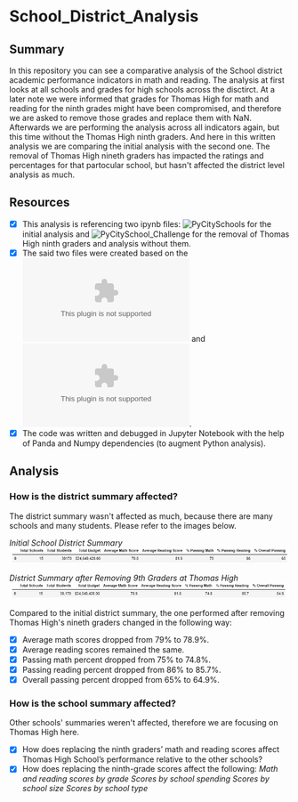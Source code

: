 # School_District_Analysis

## Summary 
In this repository you can see a comparative analysis of the School district academic performance indicators in math and reading. The analysis at first looks at all schools and grades for high schools across the disctirct. At a later note we were informed that grades for Thomas High for math and reading for the ninth grades might have been compromised, and therefore we are asked to remove those grades and replace them with NaN. Afterwards we are performing the analysis across all indicators again, but this time without the Thomas High ninth graders. And here in this written analysis we are comparing the initial analysis with the second one. The removal of Thomas High nineth graders has impacted the ratings and percentages for that partocular school, but hasn't affected the district level analysis as much. 

## Resources 

- [x] This analysis is referencing two ipynb files: ![PyCitySchools](https://github.com/TamaraGR/School_District_Analysis/blob/main/PyCitySchools.ipynb) for the initial analysis and ![PyCitySchool_Challenge](https://github.com/TamaraGR/School_District_Analysis/blob/main/PyCitySchools_Challenge.ipynb) for the removal of Thomas High ninth graders and analysis without them. 
- [x] The said two files were created based on the ![schools_complete](https://github.com/TamaraGR/School_District_Analysis/blob/main/Resources/schools_complete.csv) and ![students_complete](https://github.com/TamaraGR/School_District_Analysis/blob/main/Resources/students_complete.csv). 
- [x] The code was written and debugged in Jupyter Notebook with the help of Panda and Numpy dependencies (to augment Python analysis). 

## Analysis 

### How is the district summary affected?

The district summary wasn't affected as much, because there are many schools and many students. Please refer to the images below. 

*Initial School District Summary*
![District_Initial](https://github.com/TamaraGR/School_District_Analysis/blob/main/District_Initial.jpg)

*District Summary after Removing 9th Graders at Thomas High*
![District_Second](https://github.com/TamaraGR/School_District_Analysis/blob/main/Distrcit_Second.jpg)

Compared to the initial district summary, the one performed after removing Thomas High's nineth graders changed in the following way: 

- [x] Average math scores dropped from 79% to 78.9%. 
- [x] Average reading scores remained the same. 
- [x] Passing math percent dropped from 75% to 74.8%.
- [x] Passing reading percent dropped from 86% to 85.7%.
- [x] Overall passing percent dropped from 65% to 64.9%.

### How is the school summary affected?

Other schools' summaries weren't affected, therefore we are focusing on Thomas High here. 



- [x] How does replacing the ninth graders’ math and reading scores affect Thomas High School’s performance relative to the other schools?
- [x] How does replacing the ninth-grade scores affect the following:
*Math and reading scores by grade*
*Scores by school spending*
*Scores by school size*
*Scores by school type*
